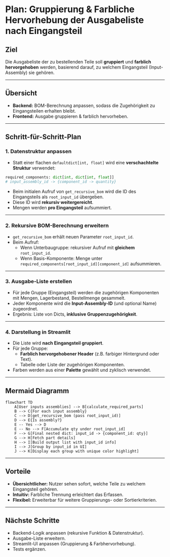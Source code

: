 # Plan: Gruppierung & Farbliche Hervorhebung der Ausgabeliste nach Eingangsteil

## Ziel
Die Ausgabeliste der zu bestellenden Teile soll **gruppiert** und **farblich hervorgehoben** werden, basierend darauf, zu welchem Eingangsteil (Input-Assembly) sie gehören.

---

## Übersicht

- **Backend:** BOM-Berechnung anpassen, sodass die Zugehörigkeit zu Eingangsteilen erhalten bleibt.
- **Frontend:** Ausgabe gruppieren & farblich hervorheben.

---

## Schritt-für-Schritt-Plan

### 1. Datenstruktur anpassen

- Statt einer flachen `defaultdict[int, float]` wird eine **verschachtelte Struktur** verwendet:
  
```python
required_components: dict[int, dict[int, float]]
# input_assembly_id -> {component_id -> quantity}
```

- Beim initialen Aufruf von `get_recursive_bom` wird die ID des Eingangsteils als `root_input_id` übergeben.
- Diese ID wird **rekursiv weitergereicht**.
- Mengen werden **pro Eingangsteil** aufsummiert.

---

### 2. Rekursive BOM-Berechnung erweitern

- `get_recursive_bom` erhält neuen Parameter `root_input_id`.
- Beim Aufruf:
  - Wenn Unterbaugruppe: rekursiver Aufruf mit **gleichem** `root_input_id`.
  - Wenn Basis-Komponente: Menge unter `required_components[root_input_id][component_id]` aufsummieren.

---

### 3. Ausgabe-Liste erstellen

- Für jede Gruppe (Eingangsteil) werden die zugehörigen Komponenten mit Mengen, Lagerbestand, Bestellmenge gesammelt.
- Jeder Komponente wird die **Input-Assembly-ID** (und optional Name) zugeordnet.
- Ergebnis: Liste von Dicts, **inklusive Gruppenzugehörigkeit**.

---

### 4. Darstellung in Streamlit

- Die Liste wird **nach Eingangsteil gruppiert**.
- Für jede Gruppe:
  - **Farblich hervorgehobener Header** (z.B. farbiger Hintergrund oder Text).
  - Tabelle oder Liste der zugehörigen Komponenten.
- Farben werden aus einer **Palette** gewählt und zyklisch verwendet.

---

## Mermaid Diagramm

```mermaid
flowchart TD
    A[User inputs assemblies] --> B[calculate_required_parts]
    B --> C{For each input assembly}
    C --> D[get_recursive_bom (pass root_input_id)]
    D --> E{Is assembly?}
    E -- Yes --> D
    E -- No --> F[Accumulate qty under root_input_id]
    F --> G[Final nested dict: input_id -> {component_id: qty}]
    G --> H[Fetch part details]
    H --> I[Build output list with input_id info]
    I --> J[Group by input_id in UI]
    J --> K[Display each group with unique color highlight]
```

---

## Vorteile

- **Übersichtlicher:** Nutzer sehen sofort, welche Teile zu welchem Eingangsteil gehören.
- **Intuitiv:** Farbliche Trennung erleichtert das Erfassen.
- **Flexibel:** Erweiterbar für weitere Gruppierungs- oder Sortierkriterien.

---

## Nächste Schritte

- Backend-Logik anpassen (rekursive Funktion & Datenstruktur).
- Ausgabe-Liste erweitern.
- Streamlit-UI anpassen (Gruppierung & Farbhervorhebung).
- Tests ergänzen.
